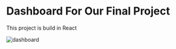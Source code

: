 # Dashboard For Our Final Project

This project is build in React 


![dashboard](https://user-images.githubusercontent.com/45516306/236967646-36c61dfe-ca3e-4581-b6dd-ef1a6faa4d12.png)
